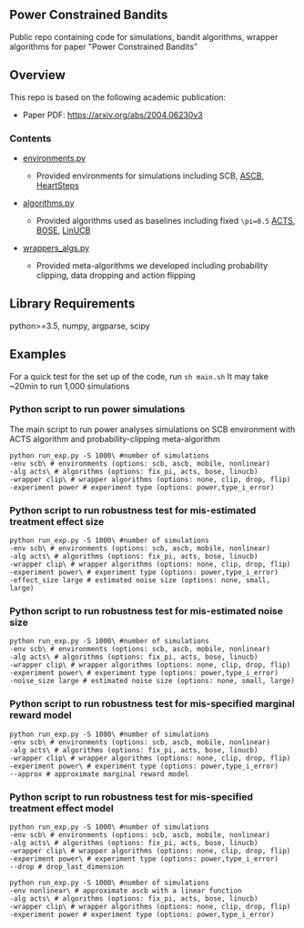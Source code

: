 ## Power Constrained Bandits

Public repo containing code for simulations, bandit algorithms, wrapper algorithms for paper "Power Constrained Bandits"

## Overview

This repo is based on the following academic publication:


* Paper PDF: https://arxiv.org/abs/2004.06230v3

### Contents

* [environments.py](https://github.com/dtak/power-constrained-bandits-public/blob/main/environments.py)
    * Provided environments for simulations including SCB, [ASCB](https://arxiv.org/abs/1803.04204), [HeartSteps](https://www.ncbi.nlm.nih.gov/pmc/articles/PMC4848174/)
  
* [algorithms.py](https://github.com/dtak/power-constrained-bandits-public/blob/main/algorithms.py)
    * Provided algorithms used as baselines including fixed `\pi=0.5` [ACTS](https://arxiv.org/abs/1711.03596), [BOSE](https://arxiv.org/abs/1803.04204), [LinUCB](https://papers.nips.cc/paper/2011/hash/e1d5be1c7f2f456670de3d53c7b54f4a-Abstract.html)
 
* [wrappers_algs.py](https://github.com/dtak/power-constrained-bandits-public/blob/main/wrapper_algs.py)
    * Provided meta-algorithms we developed including probability clipping, data dropping and action flipping

## Library Requirements
python>=3.5, numpy, argparse, scipy

## Examples
For a quick test for the set up of the code, run `sh main.sh`
It may take ~20min to run 1,000 simulations
### Python script to run power simulations
The main script to run power analyses simulations on SCB environment with ACTS algorithm  and probability-clipping meta-algorithm
```
python run_exp.py -S 1000\ #number of simulations
-env scb\ # environments (options: scb, ascb, mobile, nonlinear)
-alg acts\ # algorithms (options: fix_pi, acts, bose, linucb) 
-wrapper clip\ # wrapper algorithms (options: none, clip, drop, flip)
-experiment power # experiment type (options: power,type_i_error)
```
### Python script to run robustness test for mis-estimated treatment effect size
```
python run_exp.py -S 1000\ #number of simulations
-env scb\ # environments (options: scb, ascb, mobile, nonlinear)
-alg acts\ # algorithms (options: fix_pi, acts, bose, linucb) 
-wrapper clip\ # wrapper algorithms (options: none, clip, drop, flip)
-experiment power\ # experiment type (options: power,type_i_error)
-effect_size large # estimated noise size (options: none, small, large)
```
### Python script to run robustness test for mis-estimated noise size
```
python run_exp.py -S 1000\ #number of simulations
-env scb\ # environments (options: scb, ascb, mobile, nonlinear) 
-alg acts\ # algorithms (options: fix_pi, acts, bose, linucb) 
-wrapper clip\ # wrapper algorithms (options: none, clip, drop, flip)
-experiment power\ # experiment type (options: power,type_i_error)
-noise_size large # estimated noise size (options: none, small, large)
```
### Python script to run robustness test for mis-specified marginal reward model
```
python run_exp.py -S 1000\ #number of simulations
-env scb\ # environments (options: scb, ascb, mobile, nonlinear) 
-alg acts\ # algorithms (options: fix_pi, acts, bose, linucb) 
-wrapper clip\ # wrapper algorithms (options: none, clip, drop, flip)
-experiment power\ # experiment type (options: power,type_i_error)
--approx # approximate marginal reward model 
```

### Python script to run robustness test for mis-specified treatment effect model
```
python run_exp.py -S 1000\ #number of simulations
-env scb\ # environments (options: scb, ascb, mobile, nonlinear) 
-alg acts\ # algorithms (options: fix_pi, acts, bose, linucb) 
-wrapper clip\ # wrapper algorithms (options: none, clip, drop, flip)
-experiment power\ # experiment type (options: power,type_i_error)
--drop # drop_last_dimension 
```

```
python run_exp.py -S 1000\ #number of simulations
-env nonlinear\ # approximate ascb with a linear function 
-alg acts\ # algorithms (options: fix_pi, acts, bose, linucb) 
-wrapper clip\ # wrapper algorithms (options: none, clip, drop, flip)
-experiment power # experiment type (options: power,type_i_error)
```




